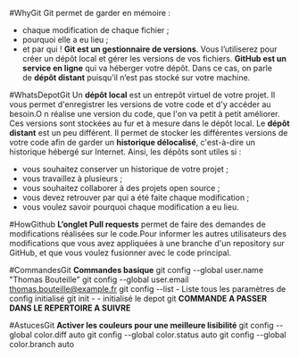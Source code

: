 #WhyGit
Git permet de garder en mémoire :
-   chaque modification de chaque fichier ;
-   pourquoi elle a eu lieu ;
-   et par qui !
**Git est un gestionnaire de versions**. Vous l’utiliserez pour créer un dépôt local et gérer les versions de vos fichiers.
**GitHub est un service en ligne** qui va héberger votre dépôt. Dans ce cas, on parle de **dépôt distant** puisqu’il n’est pas stocké sur votre machine.

#WhatsDepotGit
Un **dépôt local** est un entrepôt virtuel de votre projet. Il vous permet d'enregistrer les versions de votre code et d'y accéder au besoin.O n réalise une version du code, que l'on va petit à petit améliorer. Ces versions sont stockées au fur et à mesure dans le dépôt local.
Le **dépôt distant** est un peu différent. Il permet de stocker les différentes versions de votre code afin de garder un **historique délocalisé**, c'est-à-dire un historique hébergé sur Internet.
Ainsi, les dépôts sont utiles si :
-   vous souhaitez conserver un historique de votre projet ;
-   vous travaillez à plusieurs ;
-   vous souhaitez collaborer à des projets open source ;
-   vous devez retrouver par qui a été faite chaque modification ;
-   vous voulez savoir pourquoi chaque modification a eu lieu.

#HowGithub
**L’onglet Pull requests** permet de faire des demandes de modifications réalisées sur le code.Pour informer les autres utilisateurs des modifications que vous avez appliquées à une branche d'un repository sur GitHub, et que vous voulez fusionner avec le code principal.

#CommandesGit
**Commandes basique**
git config --global user.name "Thomas Bouteille"
git config --global user.email  thomas.bouteille@example.fr
git config --list - Liste tous les paramètres de config initialisé
git init - - initialisé le depot git **COMMANDE A PASSER DANS LE REPERTOIRE A SUIVRE**


#AstucesGit
**Activer les couleurs pour une meilleure lisibilité**
git config --global color.diff auto
git config --global color.status auto
git config --global color.branch auto



